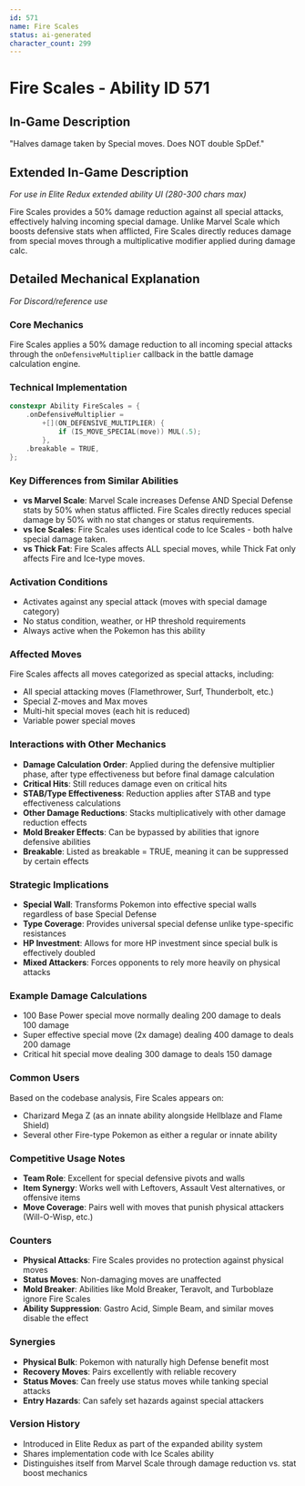 ```yaml
---
id: 571
name: Fire Scales
status: ai-generated
character_count: 299
---
```


# Fire Scales - Ability ID 571

## In-Game Description
"Halves damage taken by Special moves. Does NOT double SpDef."

## Extended In-Game Description
*For use in Elite Redux extended ability UI (280-300 chars max)*

Fire Scales provides a 50% damage reduction against all special attacks, effectively halving incoming special damage. Unlike Marvel Scale which boosts defensive stats when afflicted, Fire Scales directly reduces damage from special moves through a multiplicative modifier applied during damage calc.

## Detailed Mechanical Explanation
*For Discord/reference use*

### Core Mechanics
Fire Scales applies a 50% damage reduction to all incoming special attacks through the `onDefensiveMultiplier` callback in the battle damage calculation engine.

### Technical Implementation
```cpp
constexpr Ability FireScales = {
    .onDefensiveMultiplier =
        +[](ON_DEFENSIVE_MULTIPLIER) {
            if (IS_MOVE_SPECIAL(move)) MUL(.5);
        },
    .breakable = TRUE,
};
```

### Key Differences from Similar Abilities
- **vs Marvel Scale**: Marvel Scale increases Defense AND Special Defense stats by 50% when status afflicted. Fire Scales directly reduces special damage by 50% with no stat changes or status requirements.
- **vs Ice Scales**: Fire Scales uses identical code to Ice Scales - both halve special damage taken.
- **vs Thick Fat**: Fire Scales affects ALL special moves, while Thick Fat only affects Fire and Ice-type moves.

### Activation Conditions
- Activates against any special attack (moves with special damage category)
- No status condition, weather, or HP threshold requirements
- Always active when the Pokemon has this ability

### Affected Moves
Fire Scales affects all moves categorized as special attacks, including:
- All special attacking moves (Flamethrower, Surf, Thunderbolt, etc.)
- Special Z-moves and Max moves
- Multi-hit special moves (each hit is reduced)
- Variable power special moves

### Interactions with Other Mechanics
- **Damage Calculation Order**: Applied during the defensive multiplier phase, after type effectiveness but before final damage calculation
- **Critical Hits**: Still reduces damage even on critical hits
- **STAB/Type Effectiveness**: Reduction applies after STAB and type effectiveness calculations
- **Other Damage Reductions**: Stacks multiplicatively with other damage reduction effects
- **Mold Breaker Effects**: Can be bypassed by abilities that ignore defensive abilities
- **Breakable**: Listed as breakable = TRUE, meaning it can be suppressed by certain effects

### Strategic Implications
- **Special Wall**: Transforms Pokemon into effective special walls regardless of base Special Defense
- **Type Coverage**: Provides universal special defense unlike type-specific resistances
- **HP Investment**: Allows for more HP investment since special bulk is effectively doubled
- **Mixed Attackers**: Forces opponents to rely more heavily on physical attacks

### Example Damage Calculations
- 100 Base Power special move normally dealing 200 damage to deals 100 damage
- Super effective special move (2x damage) dealing 400 damage to deals 200 damage
- Critical hit special move dealing 300 damage to deals 150 damage

### Common Users
Based on the codebase analysis, Fire Scales appears on:
- Charizard Mega Z (as an innate ability alongside Hellblaze and Flame Shield)
- Several other Fire-type Pokemon as either a regular or innate ability

### Competitive Usage Notes
- **Team Role**: Excellent for special defensive pivots and walls
- **Item Synergy**: Works well with Leftovers, Assault Vest alternatives, or offensive items
- **Move Coverage**: Pairs well with moves that punish physical attackers (Will-O-Wisp, etc.)

### Counters
- **Physical Attacks**: Fire Scales provides no protection against physical moves
- **Status Moves**: Non-damaging moves are unaffected
- **Mold Breaker**: Abilities like Mold Breaker, Teravolt, and Turboblaze ignore Fire Scales
- **Ability Suppression**: Gastro Acid, Simple Beam, and similar moves disable the effect

### Synergies
- **Physical Bulk**: Pokemon with naturally high Defense benefit most
- **Recovery Moves**: Pairs excellently with reliable recovery
- **Status Moves**: Can freely use status moves while tanking special attacks
- **Entry Hazards**: Can safely set hazards against special attackers

### Version History
- Introduced in Elite Redux as part of the expanded ability system
- Shares implementation code with Ice Scales ability
- Distinguishes itself from Marvel Scale through damage reduction vs. stat boost mechanics